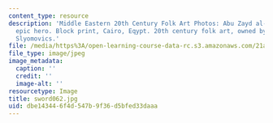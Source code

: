 ```yaml
---
content_type: resource
description: 'Middle Eastern 20th Century Folk Art Photos: Abu Zayd al-Hilal Salama,
  epic hero. Block print, Cairo, Eqypt. 20th century folk art, owned by Prof. Susan
  Slyomovics.'
file: /media/https%3A/open-learning-course-data-rc.s3.amazonaws.com/21a-453-anthropology-of-the-middle-east-spring-2004/dbe143446f4d547b9f36d5bfed33daaa_sword062.jpg
file_type: image/jpeg
image_metadata:
  caption: ''
  credit: ''
  image-alt: ''
resourcetype: Image
title: sword062.jpg
uid: dbe14344-6f4d-547b-9f36-d5bfed33daaa
---
```

